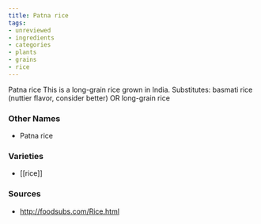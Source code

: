```yaml
---
title: Patna rice
tags:
- unreviewed
- ingredients
- categories
- plants
- grains
- rice
---
```

Patna rice This is a long-grain rice grown in India. Substitutes: basmati rice (nuttier flavor, consider better) OR long-grain rice

### Other Names

* Patna rice

### Varieties

* [[rice]]

### Sources
* http://foodsubs.com/Rice.html
